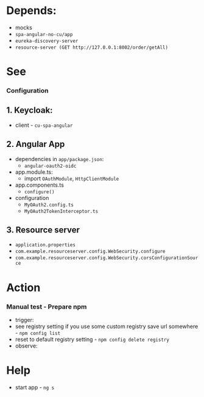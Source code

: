 # Depends:

- mocks
- `spa-angular-no-cu/app`
- `eureka-discovery-server`
- `resource-server (GET http://127.0.0.1:8002/order/getAll)`

# See

### Configuration


## 1. Keycloak:
  - client - `cu-spa-angular`

## 2. Angular App
- dependencies in `app/package.json`:
  - `angular-oauth2-oidc`
- app.module.ts:
  - import `OAuthModule`, `HttpClientModule`
- app.components.ts
  - `configure()`
- configuration
  - `MyOAuth2.config.ts`
  - `MyOAuth2TokenInterceptor.ts`

## 3. Resource server
- `application.properties`
- `com.example.resourceserver.config.WebSecurity.configure`
- `com.example.resourceserver.config.WebSecurity.corsConfigurationSource`


# Action

### Manual test - Prepare npm

- trigger:
- see registry setting if you use some custom registry save url somewhere - `npm config list`
- reset to default registry setting - `npm config delete registry`
- observe:

# Help

- start app - `ng s`
